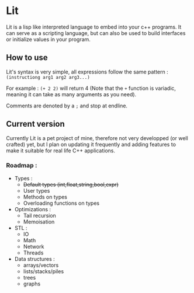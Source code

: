# Lit
Lit is a lisp like interpreted language to embed into your c++ programs.
It can serve as a scripting language, but can also be used to build interfaces or initialize values in your program.
## How to use
Lit's syntax is very simple, all expressions follow the same pattern :
`(instructiong arg1 arg2 arg3...)`

For example : 
`(+ 2 2)` will return 4 (Note that the `+` function is variadic, meaning it can take as many arguments as you need).

Comments are denoted by a `;` and stop at endline.
## Current version
Currently Lit is a pet project of mine, therefore not very developped (or well crafted) yet, but I plan on updating it frequently and adding features to make it suitable for real life C++ applications.
### Roadmap :
- Types :
  - ~~Default types (int,float,string,bool,expr)~~
  - User types
  - Methods on types
  - Overloading functions on types
- Optimizations :
  - Tail recursion
  - Memoisation
- STL :
  - IO
  - Math
  - Network
  - Threads
- Data structures :
  - arrays/vectors
  - lists/stacks/piles
  - trees
  - graphs

